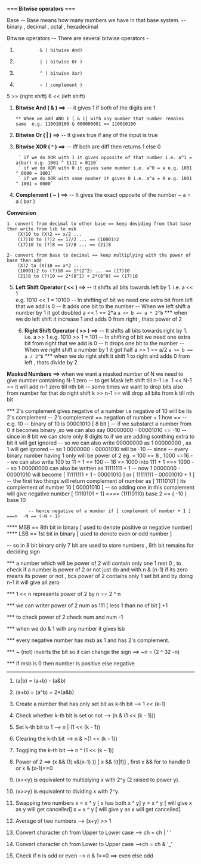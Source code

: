 **=== Bitwise operators ===**

Base -- Base means how many numbers we have in that base system.
    -- binary , decimal , octal , hexadecimal

Bitwise operators -- There are several bitwise operators -
1.              & ( bitwise And)
2.              | ( bitwise Or )
3.              ^ ( bitwise Xor)
4.              ~ ( complement )
5             >> (right shift)
6             << (left shift)


1.  **Bitwise And ( & ) ==>**
              --  it gives 1 if both of the digits are 1

    `** When we add AND 1 [ & 1] with any number that number remains same 
        e.g. 110010100 & 000000001 == 110010100`

 
2. **Bitwise Or ( | ) ==>**
            -- It gives true if any of the input is true


3. **Bitwise XOR ( ^ ) ==>**
            -- iff both are diff then returns 1 else 0
    
        ` if we do XOR with 1 it gives opposite of that number i.e. a^1 = a(bar) e.g. 1001 ^ 1111 = 0110`
        ` if we do XOR with 0 it gives same number i.e. a^0 = a e.g. 1001 ^ 0000 = 1001`
        ` if we do XOR with same number it gives 0 i.e. a^a = 0 e.g. 1001 ^ 1001 = 0000`

4. **Complement ( ~ ) ==>**
            -- It gives the exact opposite of the number 
            ~ a = a ( bar )


**Conversion**

    1- convert from decimal to other base == keep deviding from that base then write from lsb to msb
        (X)10 to (X)2 == x/2 ...  
        (17)10 to (?)2 == 17/2 ... == (10001)2
        (17)10 to (?)8 == 17/8 ... == (21)8
    
    2- convert from base to decimal == keep multiplying with the power of base then add
        (X)2 to (X)10 == x*2 ...  
        (10001)2 to (?)10 == 1*(2^2) ... == (17)10
        (21)8 to (?)10 == 2*(8^1) + 2*(8^0) == (17)10
    

5. **Left Shift Operator ( << ) ==>**
            -- It shifts all bits towards left by 1. i.e. a << 1  
                e.g. 1010 << 1 = 10100
            -- In shifting of bit we need one extra bit from left that we add is 0
            -- It adds one bit to the number
            -- When we left shift a number by 1 it got doubled a << 1 == 2*a
           ` a << b == a * 2^b `
            ***  when we do left shift it increase 1 and adds 0 from right , thats power of 2

   6. **Right Shift Operator ( >> ) ==>**
               -- It shifts all bits towards right by 1. i.e. a >> 1 
                   e.g. 1010 >> 1 = 101
               -- In shifting of bit we need one extra bit from right that we add is 0
               -- It drops one bit to the number
               -- When we right shift a number by 1 it got half a >> 1 == a/2
                ` a >> b == a / 2^b `
            ***  when we do right shift it shift 1 to right and adds 0 from left , thats divide by 2

**Masked Numbers ==>**
    when we want a masked number of N we need to give number containing N-1 zero 
    -- to get Mask left shift till n-1 
        i.e.  1 << N-1   == it will add n-1 zero till nth  bit
    -- some times we want to drop bits also from number for that do right shift
            k >> n-1 == will drop all bits from k till nth bit


 *** 2's complement gives negative of a number i.e negative of 10 will be its 2's complement
        -- 2's complement == negation of number + 1 
        how ==
            -- e.g. 10 
            -- binary of 10 is 00001010 [ 8 bit ]
            -- if we substarct a number from 0 it becomes binary ,so we can also say 00000000 - 00001010  ==  -10
            -- since in 8 bit we can store only 8 digits to if we are adding somthing extra to bit it will get ignored
            -- so we can also write 00000000 as 1 00000000   , as 1 will get ignored
            -- so 1 0000000 - 00001010  will be -10
            -- since
            -- every binary number having 1 only will be power of 2 eg. = 100 == 8 , 1000  ==16
            -- we can also write 100 to 11 + 1 == 100
            -- 16 == 1000 into 111 + 1 === 1000
            -- so 1 00000000 can also be written as 11111111 + 1
            -- now  1 0000000 - 00001010  will become [  11111111 + 1 - 00001010 ]  or [ 11111111 - 00001010 + 1 ]
            -- the first two things will return complement of number as [  11110101 ] its complement of number 10 [ 00001010 ]
            -- so adding one in this complement will give negative number [ 11110101 + 1] ====   (11110110) base 2  ==   ( -10 ) base 10 

            -- hence negative of a number if [ complement of number + 1 ]  ===>  -N == (~N + 1)

****   MSB == 8th bit in binary [ used to denote positive or negative number] 
****   LSB == 1st bit in binary [ used to denote even or odd number ]

-- so in 8 bit binary only 7 bit are used to store numbers , 8th bit remains for deciding sign

*** a number which will be power of 2 will contain only one 1 rest 0 , to check if a number is power of 2 or not just do and with n & (n-1)
    if its zero means its power or not , bcs power of 2 contains only 1 set bit and by doing n-1 it will give all zero

*** 1 << n represents power of 2 by n == 2 ^ n 

*** we can writer power of 2 num as 111 [ less 1 than no of bit ] +1 

*** to check power of 2 check num and num -1

*** when we do & 1 with any number it gives lsb

*** every negative number has msb as 1 and has 2's complement.

*** ~ (not) inverts the bit so it can change the sign ==> ~n = (2 ^ 32 -n) 

*** if msb is 0 then number is positive else negative

**** 
1. (a|b) = (a+b) - (a&b)    

2. (a+b) = (a^b) + 2*(a&b)  

3. Create a number that has only set bit as k-th bit --> 1 << (k-1)

4. Check whether k-th bit is set or not -->  (n & (1 << (k - 1)))

6. Set k-th bit to 1 --> n | (1 << (k - 1))

7. Clearing the k-th bit --> n & ~(1 << (k - 1))

8. Toggling the k-th bit --> n ^ (1 << (k – 1))

10. Power of 2 ==> (x && (!( x&(x-1) ))  [ x && !(t|f)]  , first x && for to handle 0 
      or x & (x-1)==0

11. (x<<y) is equivalent to multiplying x with 2^y (2 raised to power y).

12. (x>>y) is equivalent to dividing x with 2^y.

13. Swapping two numbers
x = x ^ y  [ x has both x ^ y]
y = x ^ y  [ will give x as y will get cancelled]
x = x ^ y  [ will give y as x will get cancelled]

14. Average of two numbers --> (x+y) >> 1

15. Convert character ch from Upper to Lower case --> ch = ch | ' '

16. Convert character ch from Lower to Upper case -->ch = ch & '_'

17. Check if n is odd or even --> n & 1==0 ==> even else odd
